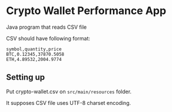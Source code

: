 # Crypto Wallet Performance App
Java program that reads CSV file

CSV should have following format:
```
symbol,quantity,price
BTC,0.12345,37870.5058
ETH,4.89532,2004.9774
```
## Setting up
Put crypto-wallet.csv on `src/main/resources` folder.

It supposes CSV file uses UTF-8 charset encoding.
